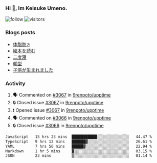 ### Hi 👋, Im Keisuke Umeno.

<!--
**9renpoto/9renpoto** is a ✨ _special_ ✨ repository because its `README.md` (this file) appears on your GitHub profile.

Here are some ideas to get you started:

- 🔭 I’m currently working on ...
- 🌱 I’m currently learning ...
- 👯 I’m looking to collaborate on ...
- 🤔 I’m looking for help with ...
- 💬 Ask me about ...
- 📫 How to reach me: ...
- 😄 Pronouns: ...
- ⚡ Fun fact: ...
-->

![follow](https://img.shields.io/github/followers/9renpoto?label=Follow&style=social)
![visitors](https://komarev.com/ghpvc/?username=9renpoto&label=Profile%20views&color=0e75b6&style=flat)

### Blogs posts

<!-- BLOG-POST-LIST:START -->
- [体脂肪↗](https://9renpoto.win/entry/2024/08/12/gaining_fat)
- [絵本を読む](https://9renpoto.win/entry/2024/07/26/picture_book)
- [二度寝](https://9renpoto.win/entry/2024/07/18/going_back_to_sleep)
- [朝型](https://9renpoto.win/entry/2024/05/29/im-an-early)
- [子供が生まれました](https://9renpoto.win/entry/2024/04/18/hello-world)
<!-- BLOG-POST-LIST:END -->

### Activity

<!--START_SECTION:activity-->
1. 🗣 Commented on [#3067](https://github.com/9renpoto/upptime/issues/3067#issuecomment-2302619284) in [9renpoto/upptime](https://github.com/9renpoto/upptime)
2. 🔒 Closed issue [#3067](https://github.com/9renpoto/upptime/issues/3067) in [9renpoto/upptime](https://github.com/9renpoto/upptime)
3. ❗ Opened issue [#3067](https://github.com/9renpoto/upptime/issues/3067) in [9renpoto/upptime](https://github.com/9renpoto/upptime)
4. 🗣 Commented on [#3066](https://github.com/9renpoto/upptime/issues/3066#issuecomment-2302398581) in [9renpoto/upptime](https://github.com/9renpoto/upptime)
5. 🔒 Closed issue [#3066](https://github.com/9renpoto/upptime/issues/3066) in [9renpoto/upptime](https://github.com/9renpoto/upptime)
<!--END_SECTION:activity-->

<!--START_SECTION:waka-->

```txt
JavaScript   15 hrs 23 mins  ███████████░░░░░░░░░░░░░░   44.47 %
TypeScript   9 hrs 12 mins   ██████▓░░░░░░░░░░░░░░░░░░   26.61 %
YAML         7 hrs 56 mins   █████▓░░░░░░░░░░░░░░░░░░░   22.94 %
Markdown     1 hr 5 mins     ▓░░░░░░░░░░░░░░░░░░░░░░░░   03.15 %
JSON         23 mins         ▒░░░░░░░░░░░░░░░░░░░░░░░░   01.14 %
```

<!--END_SECTION:waka-->
